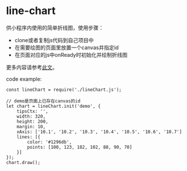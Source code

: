 line-chart
==========

供小程序内使用的简单折线图，使用步骤：

-   clone或者复制js代码到自己项目中
-   在需要绘图的页面里放置一个canvas并指定id
-   在页面对应的js中onReady时初始化并绘制折线图

更多内容请参考[此文](https://amsimple.com/blog/article/84.html)。

code example:

``` {.javascript}
const lineChart = require('./lineChart.js');

// demo是页面上已存在canvas的id
let chart = lineChart.init('demo', {
    tipsCtx: '',
    width: 320,
    height: 200,
    margin: 10,
    xAxis: ['10.1', '10.2', '10.3', '10.4', '10.5', '10.6', '10.7']
    lines: [{
        color: '#1296db',
        points: [100, 123, 182, 102, 88, 90, 70]
    }]
});
chart.draw();
```

